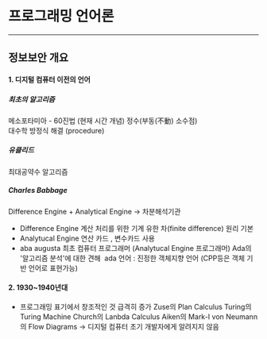 # 프로그래밍 언어론
------------

## 정보보안 개요

#### 1. 디지털 컴퓨터 이전의 언어

##### 최초의 알고리즘
메소포타미아 - 60진법 (현재 시간 개념) 정수(부동(不動) 소수점)  
대수학 방정식 해결 (procedure)

##### 유클리드
최대공약수 알고리즘
​
##### Charles Babbage
Difference Engine + Analytical Engine -> 차분해석기관
​
* Difference Engine
계산 처리를 위한 기계
유한 차(finite difference) 원리 기본
​
* Analytucal Engine
연산 카드 , 변수카드 사용
​
* aba augusta
최초 컴퓨터 프로그래머 (Analytucal Engine 프로그래머)
Ada의 '알고리즘 분석'에 대한 견해
​
ada 언어 : 진정한 객체지향 언어 (CPP등은 객체 기반 언어로 표현가능)
​

#### 2. 1930~1940년대
* 프로그래밍 표기에서 창조적인 것 급격히 증가
Zuse의 Plan Calculus
Turing의 Turing Machine
Church의 Lanbda Calculus
Aiken의 Mark-I
von Neumann의 Flow Diagrams
-> 디지털 컴퓨터 초기 개발자에게 알려지지 않음